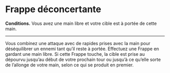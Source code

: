# Frappe déconcertante

<p><strong>Conditions.</strong> Vous avez une main libre et votre cible est à portée de cette main.</p>
<hr>
<p>Vous combinez une attaque avec de rapides prises avec la main pour déséquilibrer un ennemi tant qu’il reste à portée. Effectuez une Frappe en gardant une main libre. Si cette Frappe touche, la cible est prise au dépourvu jusqu’au début de votre prochain tour ou jusqu’à ce qu’elle sorte de l’allonge de votre main, selon ce qui se produit en premier.</p>